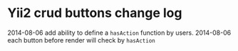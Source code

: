 Yii2 crud buttons change log
============================

2014-08-06 add ability to define a `hasAction` function by users.
2014-08-06 each button before render will check by `hasAction`
